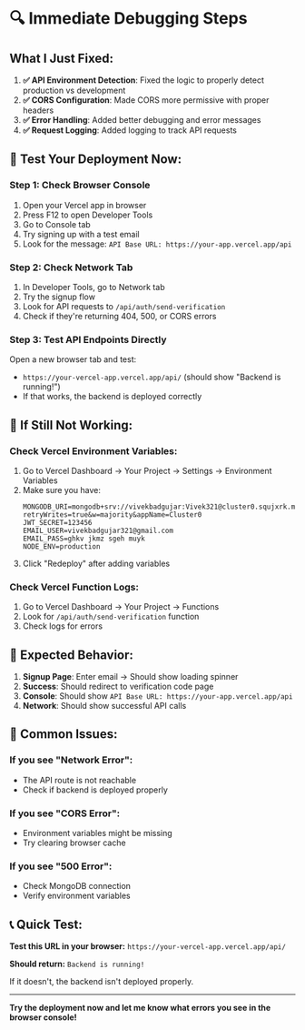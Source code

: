 # 🔍 **Immediate Debugging Steps**

## **What I Just Fixed:**

1. **✅ API Environment Detection**: Fixed the logic to properly detect production vs development
2. **✅ CORS Configuration**: Made CORS more permissive with proper headers
3. **✅ Error Handling**: Added better debugging and error messages
4. **✅ Request Logging**: Added logging to track API requests

## **🚀 Test Your Deployment Now:**

### **Step 1: Check Browser Console**
1. Open your Vercel app in browser
2. Press F12 to open Developer Tools
3. Go to Console tab
4. Try signing up with a test email
5. Look for the message: `API Base URL: https://your-app.vercel.app/api`

### **Step 2: Check Network Tab**
1. In Developer Tools, go to Network tab
2. Try the signup flow
3. Look for API requests to `/api/auth/send-verification`
4. Check if they're returning 404, 500, or CORS errors

### **Step 3: Test API Endpoints Directly**
Open a new browser tab and test:
- `https://your-vercel-app.vercel.app/api/` (should show "Backend is running!")
- If that works, the backend is deployed correctly

## **🔧 If Still Not Working:**

### **Check Vercel Environment Variables:**
1. Go to Vercel Dashboard → Your Project → Settings → Environment Variables
2. Make sure you have:
   ```
   MONGODB_URI=mongodb+srv://vivekbadgujar:Vivek321@cluster0.squjxrk.mongodb.net/?retryWrites=true&w=majority&appName=Cluster0
   JWT_SECRET=123456
   EMAIL_USER=vivekbadgujar321@gmail.com
   EMAIL_PASS=ghkv jkmz sgeh muyk
   NODE_ENV=production
   ```
3. Click "Redeploy" after adding variables

### **Check Vercel Function Logs:**
1. Go to Vercel Dashboard → Your Project → Functions
2. Look for `/api/auth/send-verification` function
3. Check logs for errors

## **🎯 Expected Behavior:**

1. **Signup Page**: Enter email → Should show loading spinner
2. **Success**: Should redirect to verification code page
3. **Console**: Should show `API Base URL: https://your-app.vercel.app/api`
4. **Network**: Should show successful API calls

## **🚨 Common Issues:**

### **If you see "Network Error":**
- The API route is not reachable
- Check if backend is deployed properly

### **If you see "CORS Error":**
- Environment variables might be missing
- Try clearing browser cache

### **If you see "500 Error":**
- Check MongoDB connection
- Verify environment variables

## **📞 Quick Test:**

**Test this URL in your browser:**
`https://your-vercel-app.vercel.app/api/`

**Should return:** `Backend is running!`

If it doesn't, the backend isn't deployed properly.

---

**Try the deployment now and let me know what errors you see in the browser console!**
